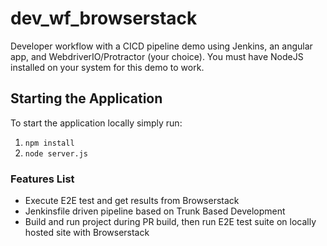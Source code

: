 # dev_wf_browserstack

Developer workflow with a CICD pipeline demo using Jenkins, an angular app, and WebdriverIO/Protractor (your choice). You must have NodeJS installed on your system for this demo to work.

## Starting the Application

To start the application locally simply run:

1. `npm install`
2. `node server.js`

### Features List

- Execute E2E test and get results from Browserstack
- Jenkinsfile driven pipeline based on Trunk Based Development
- Build and run project during PR build, then run E2E test suite on locally hosted site with Browserstack
